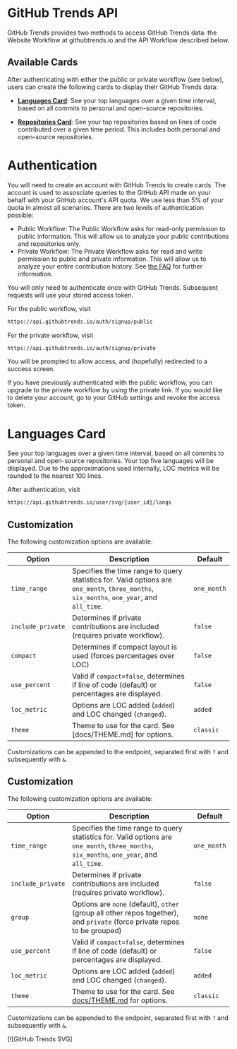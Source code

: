 # GitHub Trends API

GitHub Trends provides two methods to access GitHub Trends data: the Website Workflow at githubtrends.io and the API Workflow described below.

## Available Cards

After authenticating with either the public or private workflow (see below), users can create the following cards to display their GitHub Trends data:

- **[Languages Card](https://github.com/avgupta456/github-trends/blob/main/docs/API.md#languages-card)**: See your top languages over a given time interval, based on all commits to personal and open-source repositories.

- **[Repositories Card](https://github.com/avgupta456/github-trends/blob/main/docs/API.md#repositories-card)**: See your top repositories based on lines of code contributed over a given time period. This includes both personal and open-source repositories.

# Authentication

You will need to create an account with GitHub Trends to create cards. The account is used to assosciate queries to the GitHub API made on your behalf with your GitHub account's API quota. We use less than 5% of your quota in almost all scenarios. There are two levels of authentication possible:

- Public Workflow: The Public Workflow asks for read-only permission to public information. This will allow us to analyze your public contributions and repositories only.
- Private Workflow: The Private Workflow asks for read and write permission to public and private information. This will allow us to analyze your entire contribution history. See [the FAQ](https://github.com/avgupta456/github-trends/blob/main/docs/FAQ.md) for further information.

You will only need to authenticate once with GitHub Trends. Subsequent requests will use your stored access token.

For the public workflow, visit

```md
https://api.githubtrends.io/auth/signup/public
```

For the private workflow, visit

```md
https://api.githubtrends.io/auth/signup/private
```

You will be prompted to allow access, and (hopefully) redirected to a success screen.

If you have previously authenticated with the public workflow, you can upgrade to the private workflow by using the private link. If you would like to delete your account, go to your GitHub settings and revoke the access token.

# Languages Card

See your top languages over a given time interval, based on all commits to personal and open-source repositories. Your top five languages will be displayed. Due to the approximations used internally, LOC metrics will be rounded to the nearest 100 lines.

After authentication, visit

```md
https://api.githubtrends.io/user/svg/{user_id}/langs
```

## Customization

The following customization options are available:

| Option            | Description                                                                                                                                | Default     |
| ----------------- | ------------------------------------------------------------------------------------------------------------------------------------------ | ----------- |
| `time_range`      | Specifies the time range to query statistics for. Valid options are `one_month`, `three_months`, `six_months`, `one_year`, and `all_time`. | `one_month` |
| `include_private` | Determines if private contributions are included (requires private workflow).                                                              | `false`     |
| `compact`         | Determines if compact layout is used (forces percentages over LOC)                                                                         | `false`     |
| `use_percent`     | Valid if `compact=false`, determines if line of code (default) or percentages are displayed.                                               | `false`     |
| `loc_metric`      | Options are LOC added (`added`) and LOC changed (`changed`).                                                                               | `added`     |
| `theme`           | Theme to use for the card. See [docs/THEME.md] for options.           | `classic`   |

Customizations can be appended to the endpoint, separated first with `?` and subsequently with `&`.

## Customization

The following customization options are available:

| Option            | Description                                                                                                                                | Default     |
| ----------------- | ------------------------------------------------------------------------------------------------------------------------------------------ | ----------- |
| `time_range`      | Specifies the time range to query statistics for. Valid options are `one_month`, `three_months`, `six_months`, `one_year`, and `all_time`. | `one_month` |
| `include_private` | Determines if private contributions are included (requires private workflow).                                                              | `false`     |
| `group`           | Options are `none` (default), `other` (group all other repos together), and `private` (force private repos to be grouped)                  | `none`      |
| `use_percent`     | Valid if `compact=false`, determines if line of code (default) or percentages are displayed.                                               | `false`     |
| `loc_metric`      | Options are LOC added (`added`) and LOC changed (`changed`).                                                                               | `added`     |
| `theme`           | Theme to use for the card. See [docs/THEME.md]() for options.           | `classic`   |

Customizations can be appended to the endpoint, separated first with `?` and subsequently with `&`.


[![GitHub Trends SVG]

